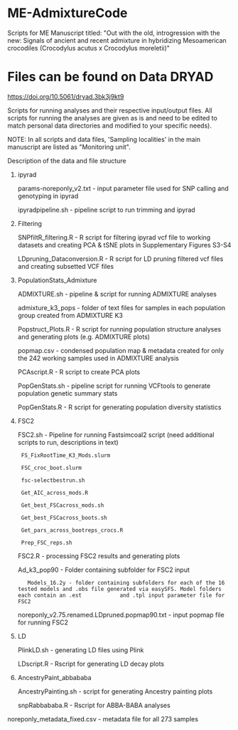 # ME-AdmixtureCode
Scripts for ME Manuscript titled: "Out with the old, introgression with the new: Signals of ancient and recent admixture in hybridizing Mesoamerican crocodiles (Crocodylus acutus x Crocodylus moreletii)"

# Files can be found on Data DRYAD
https://doi.org/10.5061/dryad.3bk3j9kt9

Scripts for running analyses and their respective input/output files. All scripts for running the analyses are given as is and need to be edited to match personal data directories and modified to your specific needs).

NOTE: In all scripts and data files, 'Sampling localities' in the main manuscript are listed as "Monitoring unit".

Description of the data and file structure

1. ipyrad

    params-noreponly_v2.txt - input parameter file used for SNP calling and genotyping in ipyrad

    ipyradpipeline.sh - pipeline script to run trimming and ipyrad

2. Filtering 


    SNPfiltR_filtering.R - R script for filtering ipyrad vcf file to working datasets and creating PCA & tSNE plots in Supplementary Figures S3-S4

    LDpruning_Dataconversion.R - R script for LD pruning filtered vcf files and creating subsetted VCF files 

3. PopulationStats_Admixture

    ADMIXTURE.sh - pipeline & script for running ADMIXTURE analyses

    admixture_k3_pops - folder of text files for samples in each population group created from ADMIXTURE K3

    Popstruct_Plots.R - R script for running population structure analyses and generating plots (e.g. ADMIXTURE plots)

    popmap.csv - condensed population map & metadata created for only the 242 working samples used in ADMIXTURE analysis

    PCAscript.R - R script to create PCA plots

    PopGenStats.sh - pipeline script for running VCFtools to generate population genetic summary stats 

    PopGenStats.R - R script for generating population diversity statistics 

4. FSC2 

    FSC2.sh - Pipeline for running Fastsimcoal2 script (need additional scripts to run, descriptions in text)

        FS_FixRootTime_K3_Mods.slurm 

        FSC_croc_boot.slurm

        fsc-selectbestrun.sh

        Get_AIC_across_mods.R

        Get_best_FSCacross_mods.sh

        Get_best_FSCacross_boots.sh

        Get_pars_across_bootreps_crocs.R

        Prep_FSC_reps.sh

    FSC2.R - processing FSC2 results and generating plots 

    Ad_k3_pop90 - Folder containing subfolder for FSC2 input 

          Models_16.2y - folder containing subfolders for each of the 16 tested models and .obs file generated via easySFS. Model folders each contain an .est            and .tpl input parameter file for FSC2 

    noreponly_v2.75.renamed.LDpruned.popmap90.txt - input popmap file for running FSC2

5. LD

    PlinkLD.sh - generating LD files using Plink 

    LDscript.R - Rscript for generating LD decay plots 

6. AncestryPaint_abbababa

    AncestryPainting.sh - script for generating Ancestry painting plots

    snpRabbababa.R - Rscript for ABBA-BABA analyses

noreponly_metadata_fixed.csv - metadata file for all 273 samples 
